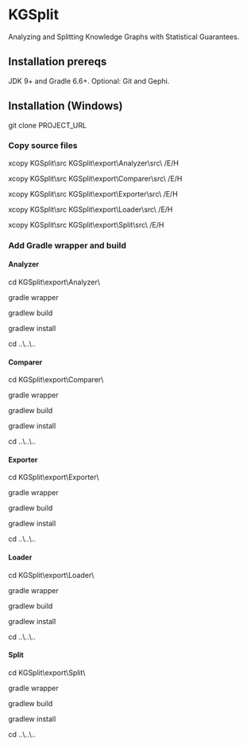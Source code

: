 # KGSplit
Analyzing and Splitting Knowledge Graphs with Statistical Guarantees.

## Installation prereqs
JDK 9+ and Gradle 6.6+. Optional: Git and Gephi.

## Installation (Windows)

git clone PROJECT_URL

### Copy source files

xcopy KGSplit\src KGSplit\export\Analyzer\src\ /E/H

xcopy KGSplit\src KGSplit\export\Comparer\src\ /E/H

xcopy KGSplit\src KGSplit\export\Exporter\src\ /E/H

xcopy KGSplit\src KGSplit\export\Loader\src\ /E/H

xcopy KGSplit\src KGSplit\export\Split\src\ /E/H

### Add Gradle wrapper and build

#### Analyzer

cd KGSplit\export\Analyzer\

gradle wrapper

gradlew build

gradlew install

cd ..\\..\\..

#### Comparer

cd KGSplit\export\Comparer\

gradle wrapper

gradlew build

gradlew install

cd ..\\..\\..

#### Exporter

cd KGSplit\export\Exporter\

gradle wrapper

gradlew build

gradlew install

cd ..\\..\\..

#### Loader

cd KGSplit\export\Loader\

gradle wrapper

gradlew build

gradlew install

cd ..\\..\\..

#### Split

cd KGSplit\export\Split\

gradle wrapper

gradlew build

gradlew install

cd ..\\..\\..
